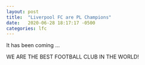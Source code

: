 ```yaml
---
layout: post
title:  "Liverpool FC are PL Champions"
date:   2020-06-28 18:17:17 -0500
categories: lfc
---
```

It has been coming ...

WE ARE THE BEST FOOTBALL CLUB IN THE WORLD!
